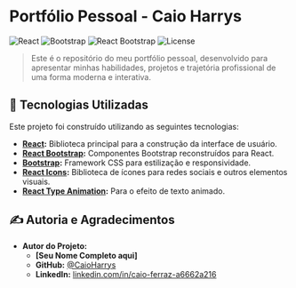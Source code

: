 # Portfólio Pessoal - Caio Harrys

![React](https://img.shields.io/badge/React-61DAFB?style=for-the-badge&logo=react&logoColor=black)
![Bootstrap](https://img.shields.io/badge/Bootstrap-7952B3?style=for-the-badge&logo=bootstrap&logoColor=white)
![React Bootstrap](https://img.shields.io/badge/React_Bootstrap-563D7C?style=for-the-badge&logo=react&logoColor=white)
![License](https://img.shields.io/badge/License-MIT-yellow.svg?style=for-the-badge)

> Este é o repositório do meu portfólio pessoal, desenvolvido para apresentar minhas habilidades, projetos e trajetória profissional de uma forma moderna e interativa.

<!-- ## 📸 Visão Geral
![Screenshot do Projeto](./screenshot.png) -->

## 🚀 Tecnologias Utilizadas

Este projeto foi construído utilizando as seguintes tecnologias:

- **[React](https://reactjs.org/):** Biblioteca principal para a construção da interface de usuário.
- **[React Bootstrap](https://react-bootstrap.github.io/):** Componentes Bootstrap reconstruídos para React.
- **[Bootstrap](https://getbootstrap.com/):** Framework CSS para estilização e responsividade.
- **[React Icons](https://react-icons.github.io/react-icons/):** Biblioteca de ícones para redes sociais e outros elementos visuais.
- **[React Type Animation](https://www.npmjs.com/package/react-type-animation):** Para o efeito de texto animado.

## ✍️ Autoria e Agradecimentos

- **Autor do Projeto:**
  - **[Seu Nome Completo aqui]**
  - **GitHub:** [@CaioHarrys](https://github.com/CaioHarrys)
  - **LinkedIn:** [linkedin.com/in/caio-ferraz-a6662a216](https://www.linkedin.com/in/caio-ferraz-a6662a216)
